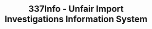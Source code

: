 ---
bigquery: https://console.cloud.google.com/bigquery?p=patents-public-data&d=usitc_investigations&page=dataset&project=sheets-management-319211
citation: US International Trade Commission 337Info Unfair Import Investigations Information
  System
contributors: US International Trade Comission
cost: None
description: US International Trade Commission 337Info Unfair Import Investigations
  Information System contains data on investigations done under Section 337. Section
  337 declares the infringement of certain statutory intellectual property rights
  and other forms of unfair competition in import trade to be unlawful practices.
  Most Section 337 investigations involve allegations of patent or registered trademark
  infringement.
documentation: FAQ and tutorial available on the site
last_edit: 04/06/2022, 05:36:25
location: https://pubapps2.usitc.gov/337external/
maintained_by: US International Trade Comission
schema_fields:
- teoIdDueDate
- currentActiveALJ
- finalIdOnViolationDue
- dateComplaintFiled
- patentNumbers
- patentNumber
- respondent
- teoReliefGranted
- internalRemand
- publication_number
- currentStatus
- trademarkNumbers
- scheduledStartDateEvidHear
- ouiiAttorney
- dateOfPublicationFrNotice
- gcAttorney
- markmanHearing
- ouiiParticipation
- finalIdOnViolationIssue
- targetDate
- teoProceedingInvolved
- complainant
- title
- invUnfairAct
- investigationTermDate
- dateCreated
- actualEndDateEvidHear
- endDateMarkmanHearing
- aljAssigned
- cafcAppeals
- investigationType
- finalDetNoViolation
- copyrightNumbers
- finalDetViolation
- investigationNo
- issueDateOtherNonFinal
- startDateMarkmanHearing
- docketNo
- scheduledEndDateEvidHear
- actualStartDateEvidHear
- teoIdIssueDate
- id
- lastUpdated
- htsNumbers
shortname: unfair_import_investigations
tags:
- import
- legal
- trade
timeframe: 2008-2021 (prior to 2008 downloadable as a JSON file)
title: 337Info - Unfair Import Investigations Information System
uuid: 2721f5ec-e599-4890-9265-9706719fc71e
---